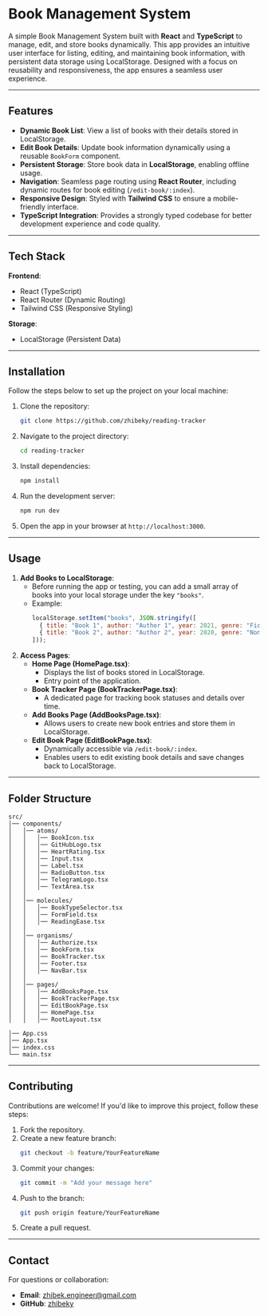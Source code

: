 # Book Management System

A simple Book Management System built with **React** and **TypeScript** to manage, edit, and store books dynamically. This app provides an intuitive user interface for listing, editing, and maintaining book information, with persistent data storage using LocalStorage. Designed with a focus on reusability and responsiveness, the app ensures a seamless user experience.

---

## Features

- **Dynamic Book List**: View a list of books with their details stored in LocalStorage.
- **Edit Book Details**: Update book information dynamically using a reusable `BookForm` component.
- **Persistent Storage**: Store book data in **LocalStorage**, enabling offline usage.
- **Navigation**: Seamless page routing using **React Router**, including dynamic routes for book editing (`/edit-book/:index`).
- **Responsive Design**: Styled with **Tailwind CSS** to ensure a mobile-friendly interface.
- **TypeScript Integration**: Provides a strongly typed codebase for better development experience and code quality.

---

## Tech Stack

**Frontend**:
- React (TypeScript)
- React Router (Dynamic Routing)
- Tailwind CSS (Responsive Styling)

**Storage**:
- LocalStorage (Persistent Data)

---

## Installation

Follow the steps below to set up the project on your local machine:

1. Clone the repository:
   ```bash
   git clone https://github.com/zhibeky/reading-tracker
   ```

2. Navigate to the project directory:
   ```bash
   cd reading-tracker
   ```

3. Install dependencies:
   ```bash
   npm install
   ```

4. Run the development server:
   ```bash
   npm run dev
   ```

5. Open the app in your browser at `http://localhost:3000`.

---

## Usage

1. **Add Books to LocalStorage**:
    - Before running the app or testing, you can add a small array of books into your local storage under the key `"books"`.
    - Example:
      ```js
      localStorage.setItem("books", JSON.stringify([
        { title: "Book 1", author: "Author 1", year: 2021, genre: "Fiction" },
        { title: "Book 2", author: "Author 2", year: 2020, genre: "Non-Fiction" }
      ]));
      ```
2. **Access Pages**:
   - **Home Page (HomePage.tsx)**:
       - Displays the list of books stored in LocalStorage.
       - Entry point of the application.
   - **Book Tracker Page (BookTrackerPage.tsx)**:
     - A dedicated page for tracking book statuses and details over time.
   - **Add Books Page (AddBooksPage.tsx)**:
     - Allows users to create new book entries and store them in LocalStorage.
   - **Edit Book Page (EditBookPage.tsx)**:
     - Dynamically accessible via `/edit-book/:index`.
     - Enables users to edit existing book details and save changes back to LocalStorage.
---

## Folder Structure

```plaintext
src/
│── components/
│   │── atoms/
│   │   │── BookIcon.tsx
│   │   │── GitHubLogo.tsx
│   │   │── HeartRating.tsx
│   │   │── Input.tsx
│   │   │── Label.tsx
│   │   │── RadioButton.tsx
│   │   │── TelegramLogo.tsx
│   │   │── TextArea.tsx
│   │
│   │── molecules/
│   │   │── BookTypeSelector.tsx
│   │   │── FormField.tsx
│   │   │── ReadingEase.tsx
│   │
│   │── organisms/
│   │   │── Authorize.tsx
│   │   │── BookForm.tsx
│   │   │── BookTracker.tsx
│   │   │── Footer.tsx
│   │   │── NavBar.tsx
│   │
│   │── pages/
│   │   │── AddBooksPage.tsx
│   │   │── BookTrackerPage.tsx
│   │   │── EditBookPage.tsx
│   │   │── HomePage.tsx
│   │   │── RootLayout.tsx

│── App.css
│── App.tsx
│── index.css
└── main.tsx                
```

---

[//]: # (## Demo)

[//]: # ()
[//]: # ([![Book Management App Demo]&#40;https://via.placeholder.com/800x400?text=Demo+Screenshot&#41;]&#40;https://github.com/YourUsername/book-management-system&#41;)

[//]: # ()
[//]: # (---)

## Contributing

Contributions are welcome! If you'd like to improve this project, follow these steps:

1. Fork the repository.
2. Create a new feature branch:
   ```bash
   git checkout -b feature/YourFeatureName
   ```
3. Commit your changes:
   ```bash
   git commit -m "Add your message here"
   ```
4. Push to the branch:
   ```bash
   git push origin feature/YourFeatureName
   ```
5. Create a pull request.

---

## Contact

For questions or collaboration:
- **Email**: [zhibek.engineer@gmail.com](mailto:zhibek.engineer@gmail.com)
- **GitHub**: [zhibeky](https://github.com/zhibeky)